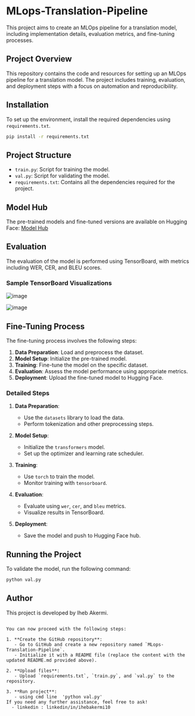 # MLops-Translation-Pipeline

This project aims to create an MLOps pipeline for a translation model, including implementation details, evaluation metrics, and fine-tuning processes. 

## Project Overview
This repository contains the code and resources for setting up an MLOps pipeline for a translation model. The project includes training, evaluation, and deployment steps with a focus on automation and reproducibility.

## Installation
To set up the environment, install the required dependencies using `requirements.txt`.

```sh
pip install -r requirements.txt
```

## Project Structure
- `train.py`: Script for training the model.
- `val.py`: Script for validating the model.
- `requirements.txt`: Contains all the dependencies required for the project.

## Model Hub
The pre-trained models and fine-tuned versions are available on Hugging Face:
[Model Hub](https://huggingface.co/ihebaker10)

## Evaluation
The evaluation of the model is performed using TensorBoard, with metrics including WER, CER, and BLEU scores.

### Sample TensorBoard Visualizations
![image](https://github.com/ihebakermi10/MLops-Translation-Pipeline/assets/90511874/631fd5a2-ea04-44c1-9170-98383af19a15)

![image](https://github.com/ihebakermi10/MLops-Translation-Pipeline/assets/90511874/58058b2c-6d90-41e9-9ba2-9576920094ef)



## Fine-Tuning Process
The fine-tuning process involves the following steps:
1. **Data Preparation**: Load and preprocess the dataset.
2. **Model Setup**: Initialize the pre-trained model.
3. **Training**: Fine-tune the model on the specific dataset.
4. **Evaluation**: Assess the model performance using appropriate metrics.
5. **Deployment**: Upload the fine-tuned model to Hugging Face.

### Detailed Steps
1. **Data Preparation**:
    - Use the `datasets` library to load the data.
    - Perform tokenization and other preprocessing steps.

2. **Model Setup**:
    - Initialize the `transformers` model.
    - Set up the optimizer and learning rate scheduler.

3. **Training**:
    - Use `torch` to train the model.
    - Monitor training with `tensorboard`.

4. **Evaluation**:
    - Evaluate using `wer`, `cer`, and `bleu` metrics.
    - Visualize results in TensorBoard.

5. **Deployment**:
    - Save the model and push to Hugging Face hub.

## Running the Project
To validate the model, run the following command:

```sh
python val.py
```

## Author
This project is developed by Iheb Akermi.
```

You can now proceed with the following steps:

1. **Create the GitHub repository**:
   - Go to GitHub and create a new repository named `MLops-Translation-Pipeline`.
   - Initialize it with a README file (replace the content with the updated README.md provided above).

2. **Upload files**:
   - Upload `requirements.txt`, `train.py`, and `val.py` to the repository.

3. **Run project**:
   - using cmd line  'python val.py'
If you need any further assistance, feel free to ask!
  - linkedin : linkedin/in/ihebakermi10
